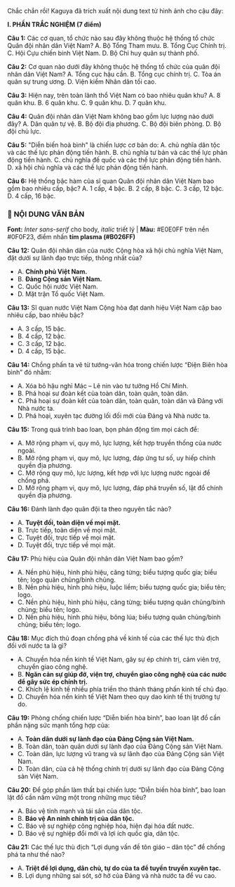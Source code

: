 Chắc chắn rồi! Kaguya đã trích xuất nội dung text từ hình ảnh cho cậu đây:

**I. PHẦN TRẮC NGHIỆM (7 điểm)**

**Câu 1:** Các cơ quan, tổ chức nào sau đây không thuộc hệ thống tổ chức Quân đội nhân dân Việt Nam?
A. Bộ Tổng Tham mưu.
B. Tổng Cục Chính trị.
C. Hội Cựu chiến binh Việt Nam.
D. Bộ Chỉ huy quân sự thành phố.

**Câu 2:** Cơ quan nào dưới đây không thuộc hệ thống tổ chức của quân đội nhân dân Việt Nam?
A. Tổng cục hậu cần.
B. Tổng cục chính trị.
C. Tòa án quân sự trung ương.
D. Viện kiểm Nhân dân tối cao.

**Câu 3:** Hiện nay, trên toàn lãnh thổ Việt Nam có bao nhiêu quân khu?
A. 8 quân khu.
B. 6 quân khu.
C. 9 quân khu.
D. 7 quân khu.

**Câu 4:** Quân đội nhân dân Việt Nam không bao gồm lực lượng nào dưới đây?
A. Dân quân tự vệ.
B. Bộ đội địa phương.
C. Bộ đội biên phòng.
D. Bộ đội chủ lực.

**Câu 5:** "Diễn biến hoà bình" là chiến lược cơ bản do:
A. chủ nghĩa dân tộc và các thế lực phản động tiến hành.
B. chủ nghĩa tư bản và các thế lực phản động tiến hành.
C. chủ nghĩa đế quốc và các thế lực phản động tiến hành.
D. xã hội chủ nghĩa và các thế lực phản động tiến hành.

**Câu 6:** Hệ thống bậc hàm của sĩ quan Quân đội nhân dân Việt Nam bao gồm bao nhiêu cấp, bậc?
A. 1 cấp, 4 bậc.
B. 2 cấp, 8 bậc.
C. 3 cấp, 12 bậc.
D. 4 cấp, 16 bậc.





### 📜 **NỘI DUNG VĂN BẢN**  
**Font:** *Inter sans-serif* cho body, *italic* triết lý | **Màu:** #E0E0FF trên nền #0F0F23, điểm nhấn **tím plasma (#B026FF)**  

**Câu 12:** Quân đội nhân dân của nước Cộng hòa xã hội chủ nghĩa Việt Nam, đặt dưới sự lãnh đạo trực tiếp, thông nhất của?  
- A. **Chính phủ Việt Nam.**  
- B. **Đảng Cộng sản Việt Nam.**  
- C. Quốc hội nước Việt Nam.  
- D. Mặt trận Tổ quốc Việt Nam.  

**Câu 13:** Sĩ quan nước Việt Nam Cộng hòa đạt danh hiệu Việt Nam cặp bao nhiêu cấp, bao nhiêu bậc?  
- A. 3 cấp, 15 bậc.  
- B. 4 cấp, 12 bậc.  
- C. 3 cấp, 12 bậc.  
- D. 4 cấp, 15 bậc.  

**Câu 14:** Chồng phấn ta vẽ từ tướng-văn hóa trong chiến lược “Điện Biên hòa bình” đó nhằm:  
- A. Xóa bỏ hậu nghỉ Mác – Lê nin vào tư tưởng Hồ Chí Minh.  
- B. Phá hoại sư đoàn kết của toàn dân, toàn quân, toàn dân.  
- C. Phá hoại sự đoàn kết của toàn dân, toàn quân, toàn dân và Đảng với Nhà nước ta.  
- D. Phá hoại, xuyên tạc đường lối đối mới của Đảng và Nhà nước ta.  

**Câu 15:** Trong quá trình bao loan, bọn phản động tìm mọi cách để:  
- A. Mở rộng phạm vi, quy mô, lực lượng, kết hợp truyền thống của nước ngoài.  
- B. Mở rộng phạm vi, quy mô, lực lượng, đáp ứng tư số, uy hiếp chính quyền địa phương.  
- C. Mở rộng quy mô, lực lượng, kết hợp với lực lượng nước ngoài để chống phá.  
- D. Mở rộng phạm vi, quy mô, lực lượng, đáp phá truyền số, lật đổ chính quyền địa phương.  

**Câu 16:** Đánh lành đạo quân đội ta theo nguyên tắc nào?  
- A. **Tuyệt đối, toàn diện về mọi mặt.**  
- B. Trực tiếp, toàn diện về mọi mặt.  
- C. Tuyệt đối, trực tiếp về mọi mặt.  
- D. Tuyệt đối, trực tiếp về mọi mặt.  

**Câu 17:** Phù hiệu của Quân đội nhân dân Việt Nam bao gồm?  
- A. Nền phù hiệu, hình phù hiệu, căng từng; biểu tượng quốc gia; biểu tên; logo quân chủng/binh chủng.  
- B. Nền phù hiệu, hình phù hiệu, luộc liềm; biểu tượng quốc gia; biểu tên; logo.  
- C. Nền phù hiệu, hình phù hiệu, căng từng; biểu tượng quân chủng/binh chủng; biểu tên; logo.  
- D. Nền phù hiệu, hình phù hiệu, bông lúa; biểu tượng quân chủng/binh chủng; biểu tên; logo.  

**Câu 18:** Mục đích thủ đoạn chồng phá về kinh tế của các thế lực thù địch đối với nước ta là gì?  
- A. Chuyền hóa nền kinh tế Việt Nam, gây sự ép chính trị, cảm viên trợ, chuyển giao công nghệ.  
- B. **Ngăn cản sự giúp đỡ, viện trợ, chuyển giao công nghệ của các nước để gây sức ép chính trị.**  
- C. Khích lệ kinh tế nhiều phía triền tho thảnh tháng phấn kinh tế chủ đạo.  
- D. Chuyền hóa nền kinh tế Việt Nam theo quy dao kinh tế thị trường tự do.  

**Câu 19:** Phòng chống chiến lược “Diễn biến hòa bình”, bao loan lật đổ cần phần nặng sức mạnh tổng hợp của:  
- A. **Toàn dân dưới sự lành đạo của Đảng Cộng sản Việt Nam.**  
- B. Toàn dân, toàn quân dưới sự lành đạo của Đảng Cộng sản Việt Nam.  
- C. Toàn dân, lực lượng vũ trang và sự lãnh đạo của Đảng Cộng sản Việt Nam.  
- D. Toàn dân, của cả hệ thống chính trị dưới sự lãnh đạo của Đảng Cộng sản Việt Nam.  

**Câu 20:** Để góp phần làm thất bại chiến lược “Diễn biến hòa bình”, bao loan lật đổ cần năm vững một trong những mục tiêu?  
- A. Báo vệ tính mạnh và tái sản của dân tộc.  
- B. **Báo vệ An ninh chính trị của dân tộc.**  
- C. Báo vệ sự nghiệp công nghiệp hóa, hiện đại hóa đất nước.  
- D. Báo vệ sự nghiệp đổi mới và lợi ích quốc gia, dân tộc.  

**Câu 21:** Các thế lực thù địch “Lợi dụng vấn đề tôn giáo – dân tộc” để chống phá ta như thế nào?  
- A. **Triệt để lợi dụng, dân chủ, tự do của ta để tuyền truyền xuyên tạc.**  
- B. Lợi dụng những sai sót, sở hở của Đảng và nhà nước ta để vu cao.  

